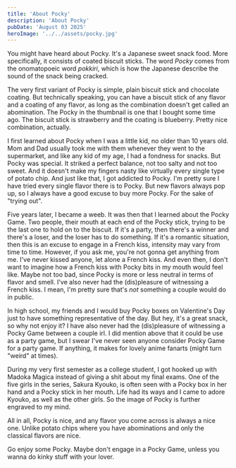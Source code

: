 ```yaml
---
title: 'About Pocky'
description: 'About Pocky'
pubDate: 'August 03 2025'
heroImage: '../../assets/pocky.jpg'
---
```


You might have heard about Pocky. It's a Japanese sweet snack food. More specifically, it consists of coated biscuit sticks. The word *Pocky* comes from the onomatopoeic word *pokkiri*, which is how the Japanese describe the sound of the snack being cracked.

The very first variant of Pocky is simple, plain biscuit stick and chocolate coating. But technically speaking, you can have a biscuit stick of any flavor and a coating of any flavor, as long as the combination doesn't get called an abomination. The Pocky in the thumbnail is one that I bought some time ago. The biscuit stick is strawberry and the coating is blueberry. Pretty nice combination, actually.

I first learned about Pocky when I was a little kid, no older than 10 years old. Mom and Dad usually took me with them whenever they went to the supermarket, and like any kid of my age, I had a fondness for snacks. But Pocky was special. It striked a perfect balance, not too salty and not too sweet. And it doesn't make my fingers nasty like virtually every single type of potato chip. And just like that, I got addicted to Pocky. I'm pretty sure I have tried every single flavor there is to Pocky. But new flavors always pop up, so I always have a good excuse to buy more Pocky. For the sake of "trying out".

Five years later, I became a weeb. It was then that I learned about the Pocky Game. Two people, their mouth at each end of the Pocky stick, trying to be the last one to hold on to the biscuit. If it's a party, then there's a winner and there's a loser, and the loser has to do something. If it's a romantic situation, then this is an excuse to engage in a French kiss, intensity may vary from time to time. However, if you ask me, you're not gonna get anything from me. I've never kissed anyone, let alone a French kiss. And even then, I don't want to imagine how a French kiss with Pocky bits in my mouth would feel like. Maybe not too bad, since Pocky is more or less neutral in terms of flavor and smell. I've also never had the (dis)pleasure of witnessing a French kiss. I mean, I'm pretty sure that's *not* something a couple would do in public.

In high school, my friends and I would buy Pocky boxes on Valentine's Day just to have something representative of the day. But hey, it's a great snack, so why not enjoy it? I have also never had the (dis)pleasure of witnessing a Pocky Game between a couple irl. I did mention above that it could be use as a party game, but I swear I've never seen anyone consider Pocky Game for a party game. If anything, it makes for lovely anime fanarts (might turn "weird" at times).

During my very first semester as a college student, I got hooked up with Madoka Magica instead of giving a shit about my final exams. One of the five girls in the series, Sakura Kyouko, is often seen with a Pocky box in her hand and a Pocky stick in her mouth. Life had its ways and I came to adore Kyouko, as well as the other girls. So the image of Pocky is further engraved to my mind.

All in all, Pocky is nice, and any flavor you come across is always a nice one. Unlike potato chips where you have abominations and only the classical flavors are nice.

Go enjoy some Pocky. Maybe don't engage in a Pocky Game, unless you wanna do kinky stuff with your lover.